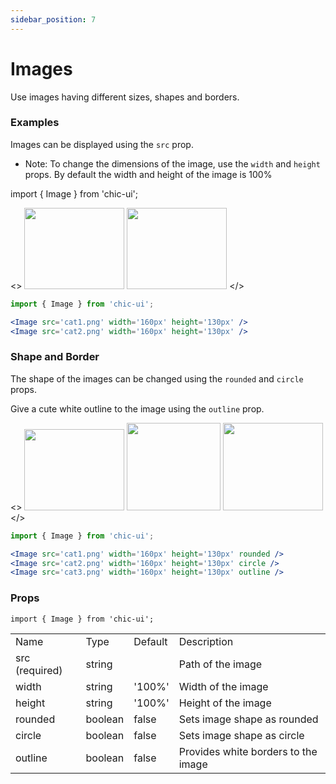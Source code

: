```yaml
---
sidebar_position: 7
---
```


# Images

Use images having different sizes, shapes and borders.

### Examples

Images can be displayed using the `src` prop.

- Note: To change the dimensions of the image, use the `width` and `height` props. By default the width and height of the image is 100%

import { Image } from 'chic-ui';

<>
<Image className='single' src='https://encrypted-tbn0.gstatic.com/images?q=tbn:ANd9GcSZNO3U161Gmfn4tpmvDt3j-5wQlY4CsKulAw&usqp=CAU' width='160px' height='130px' />
<Image className='single' src='https://wallpaperaccess.com/full/32048.jpg' width='160px' height='130px' />
</>

```jsx
import { Image } from 'chic-ui';

<Image src='cat1.png' width='160px' height='130px' />
<Image src='cat2.png' width='160px' height='130px' />
```

### Shape and Border

The shape of the images can be changed using the `rounded` and `circle` props.

Give a cute white outline to the image using the `outline` prop.

<>
<Image className='single' src='https://encrypted-tbn0.gstatic.com/images?q=tbn:ANd9GcSZNO3U161Gmfn4tpmvDt3j-5wQlY4CsKulAw&usqp=CAU' width='160px' height='130px' rounded />
<Image className='single' src='https://wallpaperaccess.com/full/235592.jpg' width='150px' height='140px' circle />
<Image className='single' src='https://wallpaperaccess.com/full/32048.jpg' width='160px' height='140px' outline />
</>

```jsx
import { Image } from 'chic-ui';

<Image src='cat1.png' width='160px' height='130px' rounded />
<Image src='cat2.png' width='160px' height='130px' circle />
<Image src='cat3.png' width='160px' height='130px' outline />
```

### Props

```
import { Image } from 'chic-ui';
```

<table>
  <tr>
     <td>Name</td>
     <td>Type</td>
     <td>Default</td>
     <td>Description</td>
  </tr>
  <tr>
    <td>src (required)</td>
    <td>string</td>
    <td></td>
    <td>Path of the image</td>
  </tr>
  <tr>
    <td>width</td>
    <td>string</td>
    <td>'100%'</td>
    <td>Width of the image</td>
  </tr>
  <tr>
    <td>height</td>
    <td>string</td>
    <td>'100%'</td>
    <td>Height of the image</td>
  </tr>
  <tr>
    <td>rounded</td>
    <td>boolean</td>
    <td>false</td>
    <td>Sets image shape as rounded</td>
  </tr>
   <tr>
    <td>circle</td>
    <td>boolean</td>
    <td>false</td>
    <td>Sets image shape as circle</td>
  </tr>
   <tr>
    <td>outline</td>
    <td>boolean</td>
    <td>false</td>
    <td>Provides white borders to the image</td>
  </tr>
</table>

